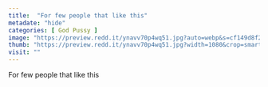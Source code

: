 ```yaml
---
title:  "For few people that like this"
metadate: "hide"
categories: [ God Pussy ]
image: "https://preview.redd.it/ynavv70p4wq51.jpg?auto=webp&s=cf149d8f2b44313ba65e191dd0977ab8a77e68a0"
thumb: "https://preview.redd.it/ynavv70p4wq51.jpg?width=1080&crop=smart&auto=webp&s=3f3735c278843bc89e5bcadbfd20ca784493be7e"
visit: ""
---
```

For few people that like this
